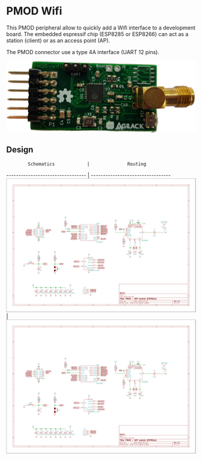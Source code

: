 PMOD Wifi
=========

This PMOD peripheral allow to quickly add a Wifi interface to a development
board. The embedded espressif chip (ESP8285 or ESP8266) can act as a station
(client) or as an access point (AP).

The PMOD connector use a type 4A interface (UART 12 pins).

![Board with components](doc/pcb-full.jpg)

Design
------

            Schematics            |              Routing
--------------------------------- | ---------------------------------
![Schema](doc/prj-schematics.svg) | ![Routing](doc/prj-schematics.svg)
